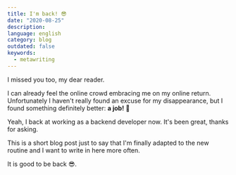 ```yaml
---
title: I'm back! 😎
date: "2020-08-25"
description:
language: english
category: blog
outdated: false
keywords:
  - metawriting
---
```


I missed you too, my dear reader. 

I can already feel the online crowd embracing me on my online return. Unfortunately I haven't really found an excuse for my disappearance, but I found something definitely better: **a job!** 🕺

Yeah, I back at working as a backend developer now. It's been great, thanks for asking. 

This is a short blog post just to say that I'm finally adapted to the new routine and I want to write in here more often.

It is good to be back 😎.